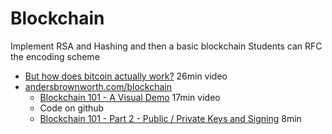 Blockchain
==========

Implement RSA and Hashing and then a basic blockchain
Students can RFC the encoding scheme

* [But how does bitcoin actually work?](https://www.youtube.com/watch?v=bBC-nXj3Ng4) 26min video
* [andersbrownworth.com/blockchain](https://andersbrownworth.com/blockchain/)
    * [Blockchain 101 - A Visual Demo](https://www.youtube.com/watch?v=_160oMzblY8) 17min video
    * Code on github
    * [Blockchain 101 - Part 2 - Public / Private Keys and Signing](https://www.youtube.com/watch?v=xIDL_akeras) 8min